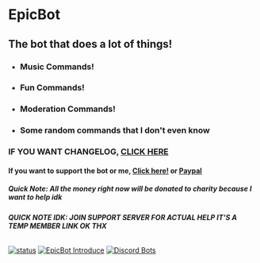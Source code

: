 # EpicBot

## The bot that does a lot of things!

- ### Music Commands!
- ### Fun Commands!
- ### Moderation Commands!
- ### Some random commands that I don't even know

### IF YOU WANT CHANGELOG, **[CLICK HERE](https://github.com/Justin2528/EpicBot/blob/glitch/CHANGELOG.md)**

#### If you want to support the bot or me, [Click here!](https://www.patreon.com/join/discordepicbot/ "Patreon") or [Paypal](https://www.paypal.me/DaJustin2528)

##### **_Quick Note_**: All the money **_right now_** will be donated to charity because I want to help idk

###### **_QUICK NOTE IDK: JOIN SUPPORT SERVER FOR ACTUAL HELP IT'S A TEMP MEMBER LINK OK THX_**

[![status](https://travis-ci.com/Justin2528/EpicBot.svg?branch=glitch)](https://travis-ci.com/Justin2528/EpicBot)
[![EpicBot Introduce](https://res.cloudinary.com/marcomontalbano/image/upload/v1580818268/video_to_markdown/images/vimeo--389224374-c05b58ac6eb4c4700831b2b3070cd403.jpg)](https://vimeo.com/389224374 "EpicBot Introduce")
[![Discord Bots](https://top.gg/api/widget/667975393495613442.svg)](https://top.gg/bot/667975393495613442)
